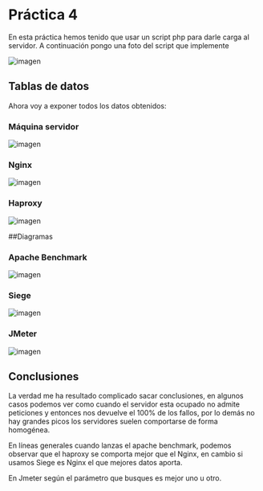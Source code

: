 # Práctica 4
En esta práctica hemos tenido que usar un script php para darle carga al servidor. A continuación pongo una foto del script que implemente

![imagen](swap/practica4/Tablas/script.png)

## Tablas de datos
Ahora voy a exponer todos los datos obtenidos:

### Máquina servidor
![imagen](swap/practica4/Tablas/Servidor.png)

### Nginx
![imagen](swap/practica4/Tablas/Nginx.png)

### Haproxy
![imagen](swap/practica4/Tablas/Haproxy.png)

##Diagramas

### Apache Benchmark
![imagen](swap/practica4/Tablas/Diagrama_Apache.png)

### Siege
![imagen](swap/practica4/Tablas/Diagrama_Siege.png)

### JMeter
![imagen](swap/practica4/Tablas/Diagrama_JMeter.png)

## Conclusiones
La verdad me ha resultado complicado sacar conclusiones, en algunos casos podemos ver como cuando el servidor esta ocupado no admite peticiones y entonces nos devuelve el 100% de los fallos, por lo demás no hay grandes picos los servidores suelen comportarse de forma homogénea.

En líneas generales cuando lanzas el apache benchmark, podemos observar que el haproxy se comporta mejor que el Nginx, en cambio si usamos Siege es Nginx el que mejores datos aporta.
 
En Jmeter según el parámetro que busques es mejor uno u otro.
